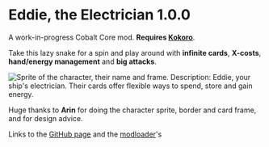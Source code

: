 # Eddie, the Electrician 1.0.0
A work-in-progress Cobalt Core mod. **Requires [Kokoro](https://github.com/Shockah/Cobalt-Core-Mods/tree/master/Kokoro)**.

Take this lazy snake for a spin and play around with **infinite cards**, **X-costs**, **hand/energy management** and **big attacks**.

![Sprite of the character, their name and frame. Description: Eddie, your ship's electrician. Their cards offer flexible ways to spend, store and gain energy.](https://github.com/user-attachments/assets/937b6489-74b9-45fe-8714-96a6e10ee478)


Huge thanks to **Arin** for doing the character sprite, border and card frame, and for design advice.

Links to the [GitHub page](https://github.com/TheJazMaster/Eddie) and the [modloader](https://github.com/Shockah/Nickel/releases/latest)'s
